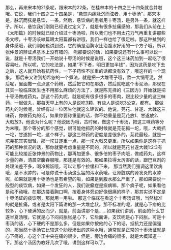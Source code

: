 那么，再来宋本的21条呢，跟宋本的22条，在桂林本的十四之三十四条就合并啦哦。它说，我们十四之三十四条是，“悬饮内痛脉沉而弦者，用十枣汤”，那宋本是，脉沉而弦是悬饮，一条，然后，悬饮病的患者用十枣汤，是另外一条，就这样子。所以，悬饮我们刚刚已经说过定义了，就是有很多扯痛感的，那我们从前在上《太阳篇》的时候就已经介绍过十枣汤啦，所以我们也不用太花力气再重复讲那些条文啰，十枣汤咳嗽篇跟太阳篇都有讲哦，我们一样也给了很足啦。那这种扯到的身体感哦，我们刚刚也讲到说，它的确是治胸水比治腹水好用的一个方子哦，所以张仲景的辨证点基本上没有错的。
呃那要说的话，如果要说还有什么事可以说一说，就是十枣汤我们一开始说十枣汤的时候是说哦，这个这三味药加到一起吃了很容易吐，所以呢，它的吃法是，如果“不下者，明日更加半钱”，因为这药是吃下去之后，这人就开始有抗药性，一下子药性不加重的话都没有效了，哦这样的一个现象。
那后来又讲到胡希恕的一个煮法，就是把一大堆枣子哦，熬一大锅枣泥，然后呢，里面撒一点点这个药粉，然后把它和在那边，然后就吃这个枣泥汤，那现在其实一般临床医生也不用那么麻烦的方法了，就是陈无择的《三因方》开始就是把十枣汤做成药丸，那这个药丸呢，就是呃有很多很多的枣肉，跟比较少量的这三味药，一起做丸，那每天早上有的人是说吃3颗，有些人是说吃3公克，都有。
那做药丸的时候呢，曾经有过一位医生他就这么建议的。他说，芫花、甘遂、大戟这三味药，你做药丸的话，如果你要称重量的话，你不妨重量是芫花放1、甘遂放2、大戟放3，他说为什么呢？他说因为哦，古时候，做这个十枣汤，把这三味药等分为末哦，那个等分的那个感觉，很可能他抓药的时候就是芫花抓一坨，哦，大戟抓一坨，甘遂抓一坨，这个样子。那这三种药的密度是差很多的，芫花最轻，就是一坨芫花其实很轻，那一坨甘遂重一点，那一坨大戟又更重，所以如果你是这样子抓药的那种状况的话，那你就要考虑重量是不同的，所以就是芫花甘遂大戟1:2:3有可能比较接近张仲景的药物比，那再加更多、很多倍的枣子肉哦，做成药丸，这样少量的吞，清晨空腹吞服哦，那还是有效的。那如果拉得太厉害的话，跟巴豆剂的处理法差不多，喝冷稀饭哦，可以让那个拉缓和下来。
那当然我们强调这里饮病哦，是不水肿的，可是你说十枣汤这么猛的泻水药哦，让肾脏病的肾发炎的水肿呢，如果就是用十枣汤也是有希望的啦，如果是到腹水那么严重了，那如果要说一般型的痰饮病，如果一个发狂的人，我们说癫症是痰病嘛，那个疯子呢，如果看他是动不动哦，在那边搂着胸口啊，按着身体旁边好像很痛的样子，那其实说不定是十枣汤证的痰饮啊，那就用一用啦。
那这个临床在看这个十枣汤证哦，当然标准的就是扯痛，或者是太阳下篇讲的那一大堆症状。那不标准的呢，就是心下痞的比较多，心下硬满的反而少，就是，前面讲那个是……如果我们讲到，前面的什么甘遂半夏汤哦，它就是心下闷闷胀胀是心下，它后面讲，支饮呢是心下闷胀。可是十枣汤的话，心下硬的不是那么多，但是如果你按他的心下的话，抵抗力还是偏强的，那当然十枣汤它比较这个肋膜渗出的这种水哦，通常就是正常的十枣汤证就是心下痛的，心这个正中央在痛的很少，但是，旁边会痛的很多，就是大概知道一下。那这个汤因为教好几次了哦，讲到这样可以了。
